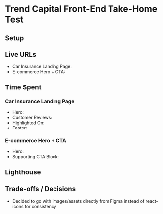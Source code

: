 # Trend Capital Front-End Take-Home Test

## Setup


## Live URLs
- Car Insurance Landing Page: 
- E-commerce Hero + CTA: 

## Time Spent

### Car Insurance Landing Page
- Hero: 
- Customer Reviews: 
- Highlighted On: 
- Footer: 

### E-commerce Hero + CTA
- Hero: 
- Supporting CTA Block: 

## Lighthouse


## Trade-offs / Decisions
- Decided to go with images/assets directly from Figma instead of react-icons for consistency
